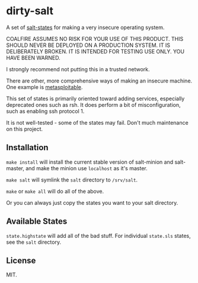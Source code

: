 # dirty-salt

A set of [salt-states](https://docs.saltstack.com/en/latest/topics/index.html)
for making a very insecure operating system.

COALFIRE ASSUMES NO RISK FOR YOUR USE OF THIS PRODUCT.
THIS SHOULD NEVER BE DEPLOYED ON A PRODUCTION SYSTEM. 
IT IS DELIBERATELY BROKEN.
IT IS INTENDED FOR TESTING USE ONLY.
YOU HAVE BEEN WARNED.

I strongly recommend not putting this in a trusted network.

There are other, more comprehensive ways of making an insecure machine.
One example is 
[metasploitable](https://information.rapid7.com/metasploitable-download.html).

This set of states is primarily oriented toward adding services,
especially deprecated ones such as rsh.
It does perform a bit of misconfiguration,
such as enabling ssh protocol 1.

It is not well-tested - some of the states may fail.
Don't much maintenance on this project.

## Installation

`make install` will install the current stable version of salt-minion and
salt-master,
and make the minion use `localhost` as it's master.

`make salt` will symlink the `salt` directory to `/srv/salt`.

`make` or `make all` will do all of the above.

Or you can always just copy the states you want to your salt directory.

## Available States

`state.highstate` will add all of the bad stuff.
For individual `state.sls` states, see the `salt` directory.

## License
MIT.
